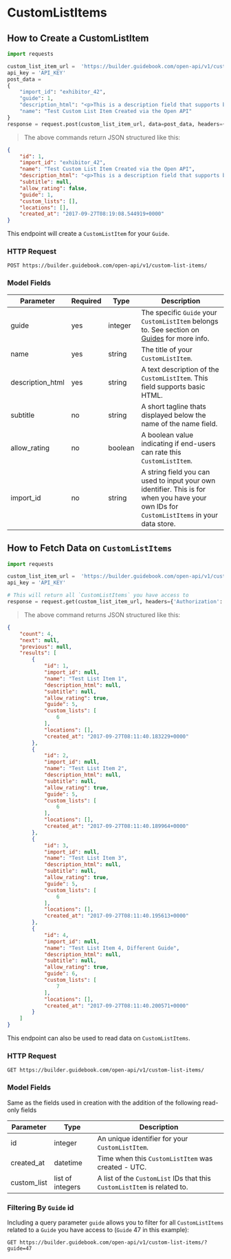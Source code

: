 # CustomListItems

## How to Create a CustomListItem


```python
import requests

custom_list_item_url =  'https://builder.guidebook.com/open-api/v1/custom-list-items/'
api_key = 'API_KEY'
post_data =
{
	"import_id": "exhibitor_42",
	"guide": 1,
	"description_html": "<p>This is a description field that supports basic HTML</p>",
	"name": "Test Custom List Item Created via the Open API"
}
response = request.post(custom_list_item_url, data=post_data, headers={'Authorization': 'JWT ' + api_key}).json()


```

> The above commands return JSON structured like this:

```json
{
	"id": 1,
	"import_id": "exhibitor_42",
	"name": "Test Custom List Item Created via the Open API",
	"description_html": "<p>This is a description field that supports basic HTML</p>",
	"subtitle": null,
	"allow_rating": false,
	"guide": 1,
	"custom_lists": [],
	"locations": [],
	"created_at": "2017-09-27T08:19:08.544919+0000"
}

```


This endpoint will create a `CustomListItem` for your `Guide`.

### HTTP Request

`POST https://builder.guidebook.com/open-api/v1/custom-list-items/`

### Model Fields

Parameter       | Required  | Type    | Description
---------       | --------  | ------- | -----------
guide           | yes | integer  | The specific `Guide` your `CustomListItem` belongs to.  See section on [Guides](#guides) for more info.
name            | yes | string   | The title of your `CustomListItem`.
description_html| yes | string   | A text description of the `CustomListItem`. This field supports basic HTML.
subtitle        | no  | string   | A short tagline thats displayed below the name of the name field.
allow_rating    | no  | boolean  | A boolean value indicating if end-users can rate this `CustomListItem`.
import_id       | no  | string     | A string field you can used to input your own identifier.  This is for when you have your own IDs for `CustomListItems` in your data store.


## How to Fetch Data on `CustomListItems`


```python
import requests

custom_list_item_url =  'https://builder.guidebook.com/open-api/v1/custom-list-items/'
api_key = 'API_KEY'

# This will return all `CustomListItems` you have access to
response = request.get(custom_list_item_url, headers={'Authorization': 'JWT ' + api_key})
```

> The above command returns JSON structured like this:

```json
{
	"count": 4,
	"next": null,
	"previous": null,
	"results": [
		{
			"id": 1,
			"import_id": null,
			"name": "Test List Item 1",
			"description_html": null,
			"subtitle": null,
			"allow_rating": true,
			"guide": 5,
			"custom_lists": [
				6
			],
			"locations": [],
			"created_at": "2017-09-27T08:11:40.183229+0000"
		},
		{
			"id": 2,
			"import_id": null,
			"name": "Test List Item 2",
			"description_html": null,
			"subtitle": null,
			"allow_rating": true,
			"guide": 5,
			"custom_lists": [
				6
			],
			"locations": [],
			"created_at": "2017-09-27T08:11:40.189964+0000"
		},
		{
			"id": 3,
			"import_id": null,
			"name": "Test List Item 3",
			"description_html": null,
			"subtitle": null,
			"allow_rating": true,
			"guide": 5,
			"custom_lists": [
				6
			],
			"locations": [],
			"created_at": "2017-09-27T08:11:40.195613+0000"
		},
		{
			"id": 4,
			"import_id": null,
			"name": "Test List Item 4, Different Guide",
			"description_html": null,
			"subtitle": null,
			"allow_rating": true,
			"guide": 6,
			"custom_lists": [
				7
			],
			"locations": [],
			"created_at": "2017-09-27T08:11:40.200571+0000"
		}
	]
}
```


This endpoint can also be used to read data on `CustomListItems`.

### HTTP Request

`GET https://builder.guidebook.com/open-api/v1/custom-list-items/`

### Model Fields

Same as the fields used in creation with the addition of the following read-only fields

Parameter       | Type    | Description
---------       | ------- | -----------
id              | integer  | An unique identifier for your `CustomListItem`.
created_at      | datetime | Time when this `CustomListItem` was created - UTC.
custom_list     | list of integers | A list of the `CustomList` IDs that this `CustomListItem` is related to.


### Filtering By `Guide` id

Including a query parameter `guide` allows you to filter for all `CustomListItems` related to a `Guide` you have access to (`Guide` 47 in this example):

`GET https://builder.guidebook.com/open-api/v1/custom-list-items/?guide=47`
